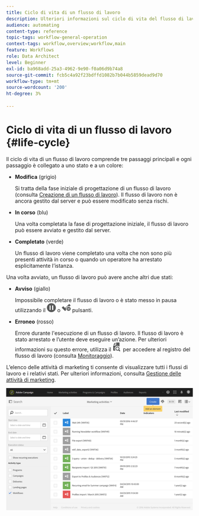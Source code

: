 ```yaml
---
title: Ciclo di vita di un flusso di lavoro
description: Ulteriori informazioni sul ciclo di vita del flusso di lavoro
audience: automating
content-type: reference
topic-tags: workflow-general-operation
context-tags: workflow,overview;workflow,main
feature: Workflows
role: Data Architect
level: Beginner
exl-id: ba968add-25a3-4962-9e90-f0a06d9b74a8
source-git-commit: fcb5c4a92f23bdffd1082b7b044b5859dead9d70
workflow-type: tm+mt
source-wordcount: '200'
ht-degree: 3%

---
```


# Ciclo di vita di un flusso di lavoro {#life-cycle}

Il ciclo di vita di un flusso di lavoro comprende tre passaggi principali e ogni passaggio è collegato a uno stato e a un colore:

* **Modifica** (grigio)

   Si tratta della fase iniziale di progettazione di un flusso di lavoro (consulta [Creazione di un flusso di lavoro](../../automating/using/building-a-workflow.md#creating-a-workflow)). Il flusso di lavoro non è ancora gestito dal server e può essere modificato senza rischi.

* **In corso** (blu)

   Una volta completata la fase di progettazione iniziale, il flusso di lavoro può essere avviato e gestito dal server.

* **Completato** (verde)

   Un flusso di lavoro viene completato una volta che non sono più presenti attività in corso o quando un operatore ha arrestato esplicitamente l’istanza.

Una volta avviato, un flusso di lavoro può avere anche altri due stati:

* **Avviso** (giallo)

   Impossibile completare il flusso di lavoro o è stato messo in pausa utilizzando il ![](assets/pause_darkgrey-24px.png) o ![](assets/check_pause_darkgrey-24px.png) pulsanti.

* **Erroneo** (rosso)

   Errore durante l&#39;esecuzione di un flusso di lavoro. Il flusso di lavoro è stato arrestato e l’utente deve eseguire un’azione. Per ulteriori informazioni su questo errore, utilizza il ![](assets/printpreview_darkgrey-24px.png) per accedere al registro del flusso di lavoro (consulta [Monitoraggio](../../automating/using/monitoring-workflow-execution.md)).

L’elenco delle attività di marketing ti consente di visualizzare tutti i flussi di lavoro e i relativi stati. Per ulteriori informazioni, consulta [Gestione delle attività di marketing](../../start/using/marketing-activities.md#about-marketing-activities).

![](assets/wkf_execution_3.png)
